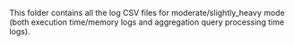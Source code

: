 This folder contains all the log CSV files for moderate/slightly_heavy mode (both execution time/memory logs and aggregation query processing time logs).

